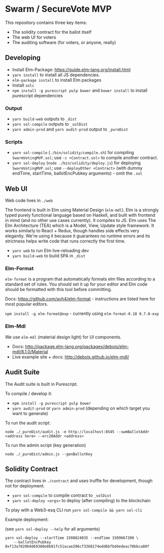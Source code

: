 # Swarm / SecureVote MVP

This repository contains three key items:

* The solidity contract for the ballot itself
* The web UI for voters
* The auditing software (for voters, or anyone, really)

## Developing

* Install Elm-Package: https://guide.elm-lang.org/install.html
* `yarn install` to install all JS dependencies.
* `elm-package install` to install Elm packages
* Install `solc`
* `npm install -g purescript pulp bower` and `bower install` to install purescript dependencies

### Output

* `yarn build-web` outputs to `_dist`
* `yarn sol-compile` outputs to `_solDist`
* `yarn admin-prod` and `yarn audit-prod` output to `_pureDist`

### Scripts

* `yarn sol-compile` (`./bin/solidity/compile.sh`) for compiling `SwarmVotingMVP.sol`; use `-c <Contract.sol>` to compile another contract.
* `yarn sol-deploy` (`node ./bin/solidity/deploy.js`) for deploying `SwarmVotingMVP.sol`; use `--deployOther <Contract>` (with dummy endTime, startTime, ballotEncPubkey arguments) - omit the `.sol`

## Web UI

Web code lives in `./web`

The frontend is built in Elm using Material Design (`elm-mdl`).
Elm is a strongly typed purely functional language based on Haskell, and built with frontend in mind (and no other use cases currently).
It compiles to JS.
Elm uses The Elm Architecture (TEA) which is a Model, View, Update style framework.
It works similarly to React + Redux, though handles side effects very elegantly.
We're using it because it guarantees no runtime errors and its strictness helps write code that runs correctly the first time.

* `yarn web` to run Elm live-reloading dev
* `yarn build-web` to build SPA in `_dist`

### Elm-Format

`elm-format` is a program that automatically formats elm files according to a standard set of rules.
You should set it up for your editor and Elm code should be formatted with this tool before committing.

Docs: https://github.com/avh4/elm-format - instructions are listed here for most popular editors.

`npm install -g elm-format@exp` - currently using `elm-format-0.18 0.7.0-exp`

### Elm-Mdl

We use `elm-mdl` (material design light) for UI components.

* Docs: http://package.elm-lang.org/packages/debois/elm-mdl/8.1.0/Material
* Live example site + docs: http://debois.github.io/elm-mdl/

## Audit Suite

The Audit suite is built in Purescript.

To compile / develop it:

* `npm install -g purescript pulp bower`
* `yarn audit-prod` or `yarn admin-prod` (depending on which target you want to generate)

To run the audit script:

`node ./_pureDist/audit.js -e http://localhost:8545 --swmBallotAddr <address here> --erc20Addr <address>`

To run the admin script (key generation)

`node ./_pureDist/admin.js --genBallotKey`

## Solidity Contract

The contract lives in `./contract` and uses truffle for development, though not for deployment.

* `yarn sol-compile` to compile contract to `_solDist`
* `yarn sol-deploy <args>` to deploy (after compiling) to the blockchain

To play with a Web3-esq CLI run `yarn sol-compile && yarn sol-cli`

Example deployment:

(see `yarn sol-deploy --help` for all arguments)

```
yarn sol-deploy --startTime 1508824035 --endTime 1509667200 \
    --ballotEncPubkey 0xf13a7020b9d69380e8b91fc51acae296cf3368174edd6bfbd4edeac70bbca80f
```